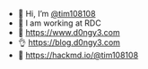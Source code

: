 - 👋 Hi, I’m [@tim108108](https://tim108108.github.io/)  
- 👀 I am working at RDC
- 🤗 https://www.d0ngy3.com
- 👌 https://blog.d0ngy3.com
- 🤔 https://hackmd.io/@tim108108
